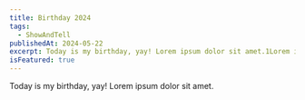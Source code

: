 ```yaml
---
title: Birthday 2024
tags:
  - ShowAndTell
publishedAt: 2024-05-22
excerpt: Today is my birthday, yay! Lorem ipsum dolor sit amet.1Lorem ipsum dolor sit amet.2Lorem ipsum dolor sit amet.3
isFeatured: true
---
```


Today is my birthday, yay! Lorem ipsum dolor sit amet.
